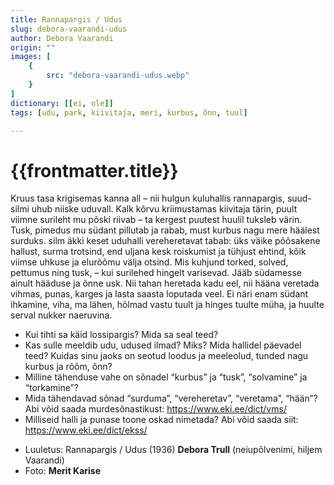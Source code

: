 ```yaml
---
title: Rannapargis / Udus
slug: debora-vaarandi-udus
author: Debora Vaarandi
origin: ""
images: [
    {
        src: "debora-vaarandi-udus.webp"
    }
]
dictionary: [[ei, ole]]
tags: [udu, park, kiivitaja, meri, kurbus, õnn, tuul]

---
```


<h1 class="story-h1">
    {{frontmatter.title}}
</h1>

Kruus tasa krigisemas kanna all –
nii hulgun kuluhallis rannapargis,
suud-silmi uhub niiske uduvall.
Kalk kõrvu kriimustamas kiivitaja tärin,
puult viimne surileht mu põski riivab –
ta kergest puutest huulil tuksleb värin.
Tusk, pimedus mu südant pillutab ja rabab,
must kurbus nagu mere häälest surduks.
silm äkki keset uduhalli vereheretavat tabab:
üks väike põõsakene hallust, surma trotsind,
end uljana kesk roiskumist ja tühjust ehtind,
kõik viimse uhkuse ja elurõõmu välja otsind.
Mis kuhjund torked, solved, pettumus ning tusk, –
kui surilehed hingelt varisevad.
Jääb südamesse ainult hääduse ja õnne usk.
Nii tahan heretada kadu eel,
nii hääna veretada vihmas, punas, karges
ja lasta saasta loputada veel.
Ei näri enam südant ihkamine, viha,
ma lähen, hõlmad vastu tuult ja hinges tuulte müha,
ja huulte serval nukker naeruvina.


<story-author :author="frontmatter.author" :origin="frontmatter.origin" />
<!-- <story-dictionary :terms="frontmatter.dictionary" /> -->

<details-wrapper summary="Mõtlemiseks ja arutlemiseks">

- Kui tihti sa käid lossipargis? Mida sa seal teed?
- Kas sulle meeldib udu, udused ilmad? Miks? Mida hallidel päevadel teed?
Kuidas sinu jaoks on seotud loodus ja meeleolud, tunded nagu kurbus ja rõõm, õnn? 
- Milline tähenduse vahe on sõnadel “kurbus” ja “tusk”, “solvamine” ja “torkamine”?
- Mida tähendavad sõnad “surduma”, “vereheretav”, “veretama”, “hään”? Abi võid saada murdesõnastikust: https://www.eki.ee/dict/vms/
- Milliseid halli ja punase toone oskad nimetada? Abi võid saada siit: https://www.eki.ee/dict/ekss/

</details-wrapper>


<details-wrapper summary="Allikad" class="text-sm" icon="IconSources">

- Luuletus: Rannapargis / Udus (1936) **Debora Trull** (neiupõlvenimi, hiljem Vaarandi)
- Foto: **Merit Karise**

</details-wrapper>
